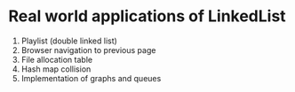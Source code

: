 # Real world applications of LinkedList
1. Playlist (double linked list)
2. Browser navigation to previous page
3. File allocation table
4. Hash map collision
5. Implementation of graphs and queues

